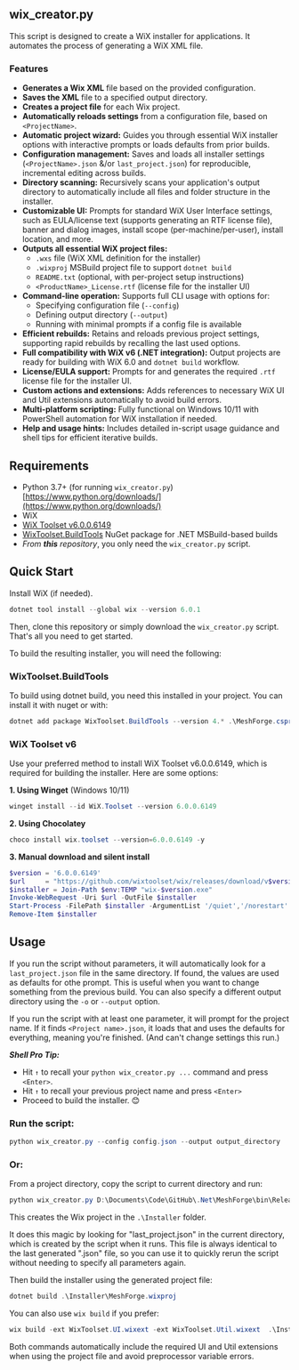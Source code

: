 ## wix_creator.py 
This script is designed to create a WiX installer for applications. It automates the process of generating a WiX XML file.

### Features
- **Generates a Wix XML** file based on the provided configuration.
- **Saves the XML** file to a specified output directory.
- **Creates a project file** for each Wix project. 
- **Automatically reloads settings** from a configuration file, based on `<ProjectName>`.
- **Automatic project wizard:** Guides you through essential WiX installer options with interactive prompts or loads defaults from prior builds.
- **Configuration management:** Saves and loads all installer settings (`<ProjectName>.json` &/or `last_project.json`) for reproducible, incremental editing across builds.
- **Directory scanning:** Recursively scans your application's output directory to automatically include all files and folder structure in the installer.
- **Customizable UI:** Prompts for standard WiX User Interface settings, such as EULA/license text (supports generating an RTF license file), banner and dialog images, install scope (per-machine/per-user), install location, and more.
- **Outputs all essential WiX project files:**
  - `.wxs` file (WiX XML definition for the installer)
  - `.wixproj` MSBuild project file to support `dotnet build`
  - `README.txt` (optional, with per-project setup instructions)
  - `<ProductName>_License.rtf` (license file for the installer UI)
- **Command-line operation:** Supports full CLI usage with options for:
  - Specifying configuration file (`--config`)
  - Defining output directory (`--output`)
  - Running with minimal prompts if a config file is available
- **Efficient rebuilds:** Retains and reloads previous project settings, supporting rapid rebuilds by recalling the last used options.
- **Full compatibility with WiX v6 (.NET integration):** Output projects are ready for building with WiX 6.0 and `dotnet build` workflow.
- **License/EULA support:** Prompts for and generates the required `.rtf` license file for the installer UI.
- **Custom actions and extensions:** Adds references to necessary WiX UI and Util extensions automatically to avoid build errors.
- **Multi-platform scripting:** Fully functional on Windows 10/11 with PowerShell automation for WiX installation if needed.
- **Help and usage hints:** Includes detailed in-script usage guidance and shell tips for efficient iterative builds.

## Requirements

- Python 3.7+ (for running `wix_creator.py`) [https://www.python.org/downloads/](https://www.python.org/downloads/)
- WiX
- [WiX Toolset v6.0.0.6149](https://wixtoolset.org/)
- [WixToolset.BuildTools](https://www.nuget.org/packages/WixToolset.BuildTools) NuGet package for .NET MSBuild-based builds
- _From **this** repository_, you only need the `wix_creator.py` script. 

## Quick Start
Install WiX (if needed). 
```powershell
dotnet tool install --global wix --version 6.0.1
```

Then, clone this repository or simply download the `wix_creator.py` script. That's all you need to get started.

To build the resulting installer, you will need the following:

### WixToolset.BuildTools
  To build using dotnet build, you need this installed in your project. You can install it with nuget or with:
```powershell
dotnet add package WixToolset.BuildTools --version 4.* .\MeshForge.csproj
```

### WiX Toolset v6 

Use your preferred method to install WiX Toolset v6.0.0.6149, which is required for building the installer. Here are some options:

**1. Using Winget** (Windows 10/11)  
```powershell
winget install --id WiX.Toolset --version 6.0.0.6149
```

**2. Using Chocolatey**  
```powershell
choco install wix.toolset --version=6.0.0.6149 -y
```

**3. Manual download and silent install**  
```powershell
$version = '6.0.0.6149'
$url     = "https://github.com/wixtoolset/wix/releases/download/v$version/wix-$version.exe"
$installer = Join-Path $env:TEMP "wix-$version.exe"
Invoke-WebRequest -Uri $url -OutFile $installer
Start-Process -FilePath $installer -ArgumentList '/quiet','/norestart' -Wait
Remove-Item $installer
```

## Usage

If you run the script without parameters, it will automatically look for a `last_project.json` file in the same directory. If found, the values are used as defaults for othe prompt. This is useful when you want to change something from the previous build. You can also specify a different output directory using the `-o` or `--output` option.

If you run the script with at least one parameter, it will prompt for the project name. If it finds `<Project name>.json`, it loads that and uses the defaults for everything, meaning you're finished. (And can't change settings this run.)

***Shell Pro Tip:*** 

* Hit `↑` to recall your `python wix_creator.py ...` command and press `<Enter>`.
* Hit `↑` to recall your previous project name and press `<Enter>`
* Proceed to build the installer. 😊 

### Run the script:
```powershell
python wix_creator.py --config config.json --output output_directory
```

### Or: 
From a project directory, copy the script to current directory and run:
```powershell
python wix_creator.py D:\Documents\Code\GitHub\.Net\MeshForge\bin\Release\net8.0-windows\win-x64\publish -o Installer
```

This creates the Wix project in the `.\Installer` folder.

It does this magic by looking for "last_project.json" in the current directory, which is created by the script when it runs. This file is always identical to the last generated "<Product Name>.json" file, so you can use it to quickly rerun the script without needing to specify all parameters again.

Then build the installer using the generated project file:
```powershell
dotnet build .\Installer\MeshForge.wixproj
```

You can also use `wix build` if you prefer:
```powershell
wix build -ext WixToolset.UI.wixext -ext WixToolset.Util.wixext  .\Installer\MeshForge.wxs
```

Both commands automatically include the required UI and Util extensions when using the project file and avoid preprocessor variable errors.
